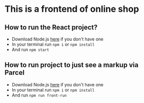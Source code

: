 # This is a frontend of online shop  

## How to run the React project?
 - Download Node.js [here](https://nodejs.org/en/download) if you don't have one
 - In your terminal run `npm i` or `npm install`
 - And run `npm start`

## How to run project to just see a markup via Parcel
 - Download Node.js [here](https://nodejs.org/en/download) if you don't have one
 - In your terminal run `npm i` or `npm install`
 - And run `npm run front-run`